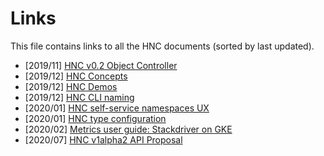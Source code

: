 # Links

This file contains links to all the HNC documents (sorted by last updated).

- [2019/11] [HNC v0.2 Object Controller](https://bit.ly/32j7AM4)
- [2019/12] [HNC Concepts](http://bit.ly/38YYhE0)
- [2019/12] [HNC Demos](https://docs.google.com/document/d/1tKQgtMSf0wfT3NOGQx9ExUQ-B8UkkdVZB6m4o3Zqn64)
- [2019/12] [HNC CLI naming](http://bit.ly/hnc-cli-naming)
- [2020/01] [HNC self-service namespaces UX](http://bit.ly/hnc-self-serve-ux)
- [2020/01] [HNC type configuration](http://bit.ly/hnc-type-configuration)
- [2020/02] [Metrics user guide: Stackdriver on GKE](https://github.com/kubernetes-sigs/multi-tenancy/blob/master/incubator/hnc/doc/metrics/stackdriver-gke.md)
- [2020/07] [HNC v1alpha2 API Proposal](http://bit.ly/hnc_v1alpha2)

